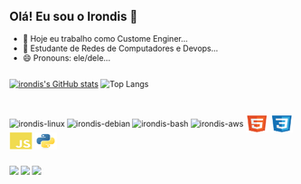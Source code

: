 ## Olá! Eu sou o Irondis 👋

- 🔭 Hoje eu trabalho como Custome Enginer...
- 🌱 Estudante de Redes de Computadores e Devops...
- 😄 Pronouns: ele/dele...
  
##

[![irondis's GitHub stats](https://github-readme-stats.vercel.app/api?username=irondis)](https://github.com/irondis/github-readme-stats)
![Top Langs](https://github-readme-stats.vercel.app/api/top-langs/?username=irondis&hide_progress=true)

##

<div style="display: inline_block"><br>
  
  <img align="center" alt="irondis-linux" height="30" width="40" src="https://cdn.jsdelivr.net/gh/devicons/devicon@latest/icons/linux/linux-original.svg"/>
  <img align="center" alt="irondis-debian" height="30" width="40" src="https://cdn.jsdelivr.net/gh/devicons/devicon@latest/icons/debian/debian-original-wordmark.svg"/>
  <img align="center" alt="irondis-bash" height="30" width="40" src="https://cdn.jsdelivr.net/gh/devicons/devicon@latest/icons/bash/bash-original.svg" />
  <img align="center" alt="irondis-aws" height="30" width="40" src="https://cdn.jsdelivr.net/gh/devicons/devicon@latest/icons/amazonwebservices/amazonwebservices-original-wordmark.svg" />
  <img align="center" alt="Rafa-HTML" height="30" width="40" src="https://raw.githubusercontent.com/devicons/devicon/master/icons/html5/html5-original.svg">
  <img align="center" alt="Rafa-CSS" height="30" width="40" src="https://raw.githubusercontent.com/devicons/devicon/master/icons/css3/css3-original.svg">
  <img align="center" alt="Rafa-Js" height="30" width="40" src="https://raw.githubusercontent.com/devicons/devicon/master/icons/javascript/javascript-plain.svg">
  <img align="center" alt="Rafa-Python" height="30" width="40" src="https://raw.githubusercontent.com/devicons/devicon/master/icons/python/python-original.svg">
</div>

##

<div> 
  <a href="https://instagram.com/irondis_silva" target="_blank"><img src="https://img.shields.io/badge/-Instagram-%23E4405F?style=for-the-badge&logo=instagram&logoColor=white" target="_blank"></a>
 	 <a href = "mailto:irondis@gmail.com"><img src="https://img.shields.io/badge/-Gmail-%23333?style=for-the-badge&logo=gmail&logoColor=white" target="_blank"></a>
  <a href="https://www.linkedin.com/in/irondis-silva-46ab28170" target="_blank"><img src="https://img.shields.io/badge/-LinkedIn-%230077B5?style=for-the-badge&logo=linkedin&logoColor=white" target="_blank"></a> 
</div>


  
  ##

